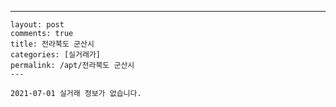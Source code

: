 ---
    layout: post
    comments: true
    title: 전라북도 군산시
    categories: [실거래가]
    permalink: /apt/전라북도 군산시
    ---

    2021-07-01 실거래 정보가 없습니다.

    